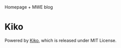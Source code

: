 Homepage + MWE blog

# Kiko
Powered by [Kiko](http://github.com/gfjaru/Kiko), which is released under MIT License.

